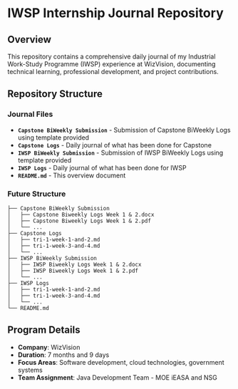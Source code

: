 # IWSP Internship Journal Repository

## Overview
This repository contains a comprehensive daily journal of my Industrial Work-Study Programme (IWSP) experience at WizVision, documenting technical learning, professional development, and project contributions.

## Repository Structure

### Journal Files
- **`Capstone BiWeekly Submission`** - Submission of Capstone BiWeekly Logs using template provided
- **`Capstone Logs`** - Daily journal of what has been done for Capstone
- **`IWSP BiWeekly Submission`** - Submission of IWSP BiWeekly Logs using template provided
- **`IWSP Logs`** - Daily journal of what has been done for IWSP
- **`README.md`** - This overview document

### Future Structure
```
├── Capstone BiWeekly Submission
│   ├── Capstone Biweekly Logs Week 1 & 2.docx
│   ├── Capstone Biweekly Logs Week 1 & 2.pdf
│   └── ...
├── Capstone Logs
│   ├── tri-1-week-1-and-2.md
│   ├── tri-1-week-3-and-4.md
│   └── ...
├── IWSP BiWeekly Submission
│   ├── IWSP Biweekly Logs Week 1 & 2.docx
│   ├── IWSP Biweekly Logs Week 1 & 2.pdf
│   └── ...
├── IWSP Logs
│   ├── tri-1-week-1-and-2.md
│   ├── tri-1-week-3-and-4.md
│   └── ...
└── README.md
```

## Program Details
- **Company**: WizVision
- **Duration**: 7 months and 9 days
- **Focus Areas**: Software development, cloud technologies, government systems
- **Team Assignment**: Java Development Team - MOE iEASA and NSG